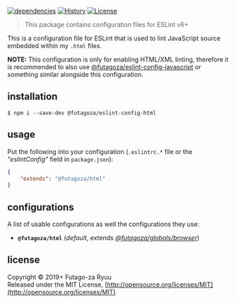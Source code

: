 [![dependencies](https://img.shields.io/david/futagoza/eslint-config-futagozaryuu.svg?path=packages/@futagoza/eslint-config-html)](https://david-dm.org/futagoza/eslint-config-futagozaryuu?path=packages/@futagoza/eslint-config-html)
[![History](https://img.shields.io/badge/history-CHANGELOG.md-orange.svg)](https://github.com/futagoza/eslint-config-futagozaryuu/blob/master/CHANGELOG.md)
[![License](https://img.shields.io/badge/license-mit-blue.svg)](https://opensource.org/licenses/MIT)

> This package contains configuration files for ESLint v6+<br>

This is a configuration file for ESLint that is used to lint JavaScript source embedded within my `.html` files.

**NOTE:** This configuration is only for enabling HTML/XML linting, therefore it is recommended to also use [@futagoza/eslint-config-javascript][ECJ] or something similar alongside this configuration.

## installation

```console
$ npm i --save-dev @futagoza/eslint-config-html
```

## usage

Put the following into your configuration (`.eslintrc.*` file or the _"eslintConfig"_ field in `package.json`):

```json
{
    "extends": "@futagoza/html"
}
```

## configurations

A list of usable configurations as well the configurations they use:

- __`@futagoza/html`__ (_default_, extends _[@futagoza/globals/browser][ECG]_)

[ECG]: https://www.npmjs.com/package/@futagoza/eslint-config-globals
[ECJ]: https://www.npmjs.com/package/@futagoza/eslint-config-javascript

## license

Copyright © 2019+ Futago-za Ryuu<br>
Released under the MIT License, [http://opensource.org/licenses/MIT](http://opensource.org/licenses/MIT)
